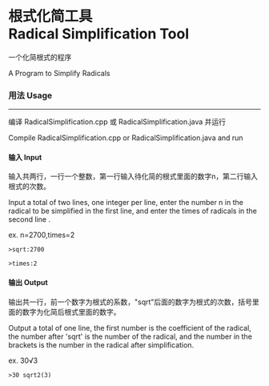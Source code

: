 # 根式化简工具<br>Radical Simplification Tool

一个化简根式的程序

A Program to Simplify Radicals

### 用法 Usage

***
编译 RadicalSimplification.cpp 或 RadicalSimplification.java 并运行

Compile RadicalSimplification.cpp or RadicalSimplification.java and run

#### 输入 Input

输入共两行，一行一个整数，第一行输入待化简的根式里面的数字n，第二行输入根式的次数。

Input a total of two lines, one integer per line, enter the number n in the radical to be simplified in the first line,
and enter the times of radicals in the second line .

ex. n=2700,times=2

`>sqrt:2700`

`>times:2`

#### 输出 Output

输出共一行，前一个数字为根式的系数，"sqrt"后面的数字为根式的次数，括号里面的数字为化简后根式里面的数字。

Output a total of one line, the first number is the coefficient of the radical, the number after 'sqrt' is the number of
the radical, and the number in the brackets is the number in the radical after simplification.

ex. 30√3

`>30 sqrt2(3)`